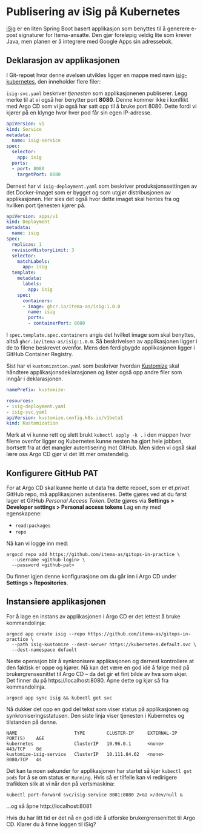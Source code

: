 # Publisering av iSig på Kubernetes

[iSig](https://github.com/Itema-as/isig) er en liten Spring Boot basert applikasjon som benyttes til å generere e-post signaturer for Itema-ansatte. Den gjør foreløpig veldig lite som krever Java, men planen er å integrere med Google Apps sin adressebok.

## Deklarasjon av applikasjonen

I Git-repoet hvor denne øvelsen utvikles ligger en mappe med navn [isig-kubernetes](https://github.com/Itema-as/gitops-in-practice/tree/master/isig-kubernetes), den inneholder flere filer:

`isig-svc.yaml` beskriver _tjenesten_ som applikasjonenen publiserer. Legg merke til at vi også her benytter port **8080**. Denne kommer ikke i konflikt med Argo CD som vi jo også har satt opp til å bruke port 8080. Dette fordi vi kjører på en klynge hvor hver pod får sin egen IP-adresse.

```yaml
apiVersion: v1
kind: Service
metadata:
  name: isig-service
spec:
  selector:
    app: isig
  ports:
  - port: 8080
    targetPort: 8080
```

Dernest har vi `isig-deployment.yaml` som beskriver produksjonssettingen av det Docker-imaget som er bygget og som utgjør distribusjonen av applikasjonen. Her sies det også hvor dette imaget skal hentes fra og hvilken port tjenesten kjører på.

```yaml
apiVersion: apps/v1
kind: Deployment
metadata:
  name: isig
spec:
  replicas: 1
  revisionHistoryLimit: 3
  selector:
    matchLabels:
      app: isig
  template:
    metadata:
      labels:
        app: isig
    spec:
      containers:
      - image: ghcr.io/itema-as/isig:1.0.0
        name: isig
        ports:
        - containerPort: 8080
```

I `spec.template.spec.containers` angis det hvilket image som skal benyttes, altså `ghcr.io/itema-as/isig:1.0.0`. Så beskrivelsen av applikasjonen ligger i de to filene beskrevet ovenfor. Mens den ferdigbygde applikasjonen ligger i GitHub Container Registry.

Sist har vi `kustomization.yaml` som beskriver hvordan [Kustomize](https://kustomize.io) skal håndtere applikasjonsdeklarasjonen og lister også opp andre filer som inngår i deklarasjonen.

```yaml
namePrefix: kustomize-

resources:
- isig-deployment.yaml
- isig-svc.yaml
apiVersion: kustomize.config.k8s.io/v1beta1
kind: Kustomization
```

Merk at vi kunne rett og slett brukt `kubectl apply -k .` i den mappen hvor filene ovenfor ligger og Kubernetes kunne nesten ha gjort hele jobben, bortsett fra at det mangler autentisering mot GitHub. Men siden vi også skal lære oss Argo CD gjør vi det litt mer omstendelig.

## Konfigurere GitHub PAT

For at Argo CD skal kunne hente ut data fra dette repoet, som er et _privat_ GitHub repo, må applikasjonen autentiseres. Dette gjøres ved at du først lager et GitHub *Personal Access Token*. Dette gjøres via **Settings > Developer settings > Personal access tokens** Lag en ny med egenskapene:

- `read:packages`
- `repo`

Nå kan vi logge inn med:

```shell
argocd repo add https://github.com/itema-as/gitops-in-practice \
  --username <github-login> \
  --password <github-pat>
```

Du finner igjen denne konfigurasjone om du går inn i Argo CD under **Settings > Repositories**.

## Instansiere applikasjonen

For å lage en instans av applikasjonen i Argo CD er det lettest å bruke kommandolinja:

```shell
argocd app create isig --repo https://github.com/itema-as/gitops-in-practice \
  --path isig-kustomize --dest-server https://kubernetes.default.svc \
  --dest-namespace default
```

Neste operasjon blir å synkronisere applikasjonen og dernest kontrollere at den faktisk er oppe og kjører. Nå kan det være en god idé å følge med på brukergrensesnittet til Argo CD – da det gir et fint bilde av hva som skjer. Det finner du på https://localhost:8080. Åpne dette og kjør så fra kommandolinja.

```shell
argocd app sync isig && kubectl get svc
```

Nå dukker det opp en god del tekst som viser status på applikasjonen og synkroniseringsstatusen. Den siste linja viser tjenesten i Kubernetes og tilstanden på denne.

```
NAME                     TYPE        CLUSTER-IP     EXTERNAL-IP   PORT(S)    AGE
kubernetes               ClusterIP   10.96.0.1      <none>        443/TCP    8d
kustomize-isig-service   ClusterIP   10.111.84.62   <none>        8080/TCP   4s
```

Det kan ta noen sekunder for applikasjonen har startet så kjør `kubectl get pods` for å se om status er `Running`. Hvis så er tilfelle kan vi redirigere trafikken slik at vi når den på vertsmaskina:

```shell
kubectl port-forward svc/isig-service 8081:8080 2>&1 >/dev/null &
```

…og så åpne http://localhost:8081

Hvis du har litt tid er det nå en god idé å utforske brukergrensenittet til Argo CD. Klarer du å finne loggen til iSig?